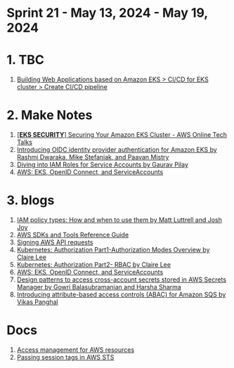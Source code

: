 <h1>Sprint 21 - May 13, 2024 - May 19, 2024</h1>

# 1. TBC

1. [Building Web Applications based on Amazon EKS > CI/CD for EKS cluster > Create CI/CD pipeline](https://catalog.us-east-1.prod.workshops.aws/workshops/9c0aa9ab-90a9-44a6-abe1-8dff360ae428/en-US/110-cicd/100-cicd)

# 2. Make Notes

1. [[**EKS SECURITY**] Securing Your Amazon EKS Cluster - AWS Online Tech Talks](https://www.youtube.com/watch?v=4l4Kuds8O3s)
1. [Introducing OIDC identity provider authentication for Amazon EKS by Rashmi Dwaraka, Mike Stefaniak, and Paavan Mistry](https://aws.amazon.com/blogs/containers/introducing-oidc-identity-provider-authentication-amazon-eks/)
1. [Diving into IAM Roles for Service Accounts by Gaurav Pilay ](https://aws.amazon.com/blogs/containers/diving-into-iam-roles-for-service-accounts/)
1. [AWS: EKS, OpenID Connect, and ServiceAccounts](https://rtfm.co.ua/en/aws-eks-openid-connect-and-serviceaccounts/)

# 3. blogs

1. [IAM policy types: How and when to use them by Matt Luttrell and Josh Joy ](https://aws.amazon.com/blogs/security/iam-policy-types-how-and-when-to-use-them/)
1. [AWS SDKs and Tools Reference Guide](https://docs.aws.amazon.com/sdkref/latest/guide/overview.html)
1. [Signing AWS API requests](https://docs.aws.amazon.com/IAM/latest/UserGuide/reference_aws-signing.html)
1. [Kubernetes: Authorization Part1-Authorization Modes Overview by Claire Lee](https://yuminlee2.medium.com/kubernetes-authorization-part1-authorization-modes-overview-18538759e2d5)
1. [Kubernetes: Authorization Part2- RBAC by Claire Lee](https://yuminlee2.medium.com/kubernetes-authorization-part2-rbac-d01c1297bea)
1. [AWS: EKS, OpenID Connect, and ServiceAccounts](https://rtfm.co.ua/en/aws-eks-openid-connect-and-serviceaccounts/)
1. [Design patterns to access cross-account secrets stored in AWS Secrets Manager by Gowri Balasubramanian and Harsha Sharma](https://aws.amazon.com/blogs/database/design-patterns-to-access-cross-account-secrets-stored-in-aws-secrets-manager/)
1. [Introducing attribute-based access controls (ABAC) for Amazon SQS by Vikas Panghal](https://aws.amazon.com/blogs/compute/introducing-attribute-based-access-controls-abac-for-amazon-sqs/)

# Docs

1. [Access management for AWS resources](https://docs.aws.amazon.com/IAM/latest/UserGuide/access.html)
1. [Passing session tags in AWS STS](https://docs.aws.amazon.com/IAM/latest/UserGuide/id_session-tags.html#id_session-tags_permissions-required)